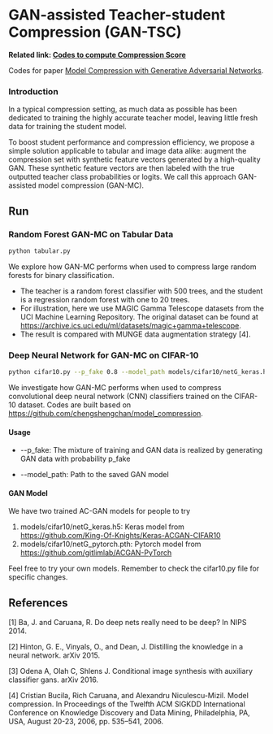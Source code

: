 # GAN-assisted Teacher-student Compression (GAN-TSC)

**Related link: [Codes to compute Compression Score](https://github.com/RuishanLiu/GAN-TSC-Score)**

Codes for paper [Model Compression with Generative Adversarial Networks](https://arxiv.org/pdf/1812.02271.pdf).

### Introduction 

In a typical compression setting, as much data as possible has been dedicated to training the highly accurate teacher model, leaving little fresh data for training the student model.

To boost student performance and compression efficiency, we propose a simple solution applicable to tabular and image data alike: augment the compression set with synthetic feature vectors generated by a high-quality GAN. These synthetic feature vectors are then labeled with the true outputted teacher class probabilities or logits. We call this approach GAN-assisted model compression (GAN-MC).
  
## Run

### Random Forest GAN-MC on Tabular Data
```bash
python tabular.py
```
We explore how GAN-MC performs when used to compress large random forests for binary classification. 
* The teacher is a random forest classifier with 500 trees, and the student is a regression random forest with one to 20 trees.
* For illustration, here we use MAGIC Gamma Telescope datasets from the UCI Machine Learning Repository. The original dataset can be found at https://archive.ics.uci.edu/ml/datasets/magic+gamma+telescope. 
* The result is compared with MUNGE data augmentation strategy [4].


### Deep Neural Network for GAN-MC on CIFAR-10
```bash
python cifar10.py --p_fake 0.8 --model_path models/cifar10/netG_keras.h5
```
We investigate how GAN-MC performs when used to compress convolutional deep neural network (CNN) classifiers trained on the CIFAR-10 dataset. Codes are built based on https://github.com/chengshengchan/model_compression.

#### Usage
* --p_fake: The mixture of training and GAN data is realized by generating GAN data with probability p_fake

* --model_path: Path to the saved GAN model

#### GAN Model
We have two trained AC-GAN models for people to try
1. models/cifar10/netG_keras.h5: Keras model from https://github.com/King-Of-Knights/Keras-ACGAN-CIFAR10
2. models/cifar10/netG_pytorch.pth: Pytorch model from https://github.com/gitlimlab/ACGAN-PyTorch

Feel free to try your own models. Remember to check the cifar10.py file for specific changes. 

## References

[1] Ba, J. and Caruana, R. Do deep nets really need to be deep? In NIPS 2014.

[2] Hinton, G. E., Vinyals, O., and Dean, J. Distilling the knowledge in a neural network. arXiv 2015.

[3] Odena A, Olah C, Shlens J. Conditional image synthesis with auxiliary classifier gans. arXiv 2016.

[4] Cristian Bucila, Rich Caruana, and Alexandru Niculescu-Mizil. Model compression. In Proceedings of the Twelfth ACM SIGKDD International Conference on Knowledge Discovery and Data Mining, Philadelphia, PA, USA, August 20-23, 2006, pp. 535–541, 2006.


